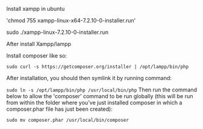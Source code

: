 Install xampp in ubuntu 

'chmod 755 xampp-linux-x64-7.2.10-0-installer.run'

sudo ./xampp-linux-7.2.10-0-installer.run

After install Xampp/lampp 

Install composer like so:

`sudo curl -s https://getcomposer.org/installer | /opt/lampp/bin/php`

After installation, you should then symlink it by running command:

`sudo ln -s /opt/lampp/bin/php /usr/local/bin/php`
Then run the command below to allow the 'composer' command to be run globally (this will be run from within the folder where you've just installed composer in which a composer.phar file has just been created):

`sudo mv composer.phar /usr/local/bin/composer`
 

